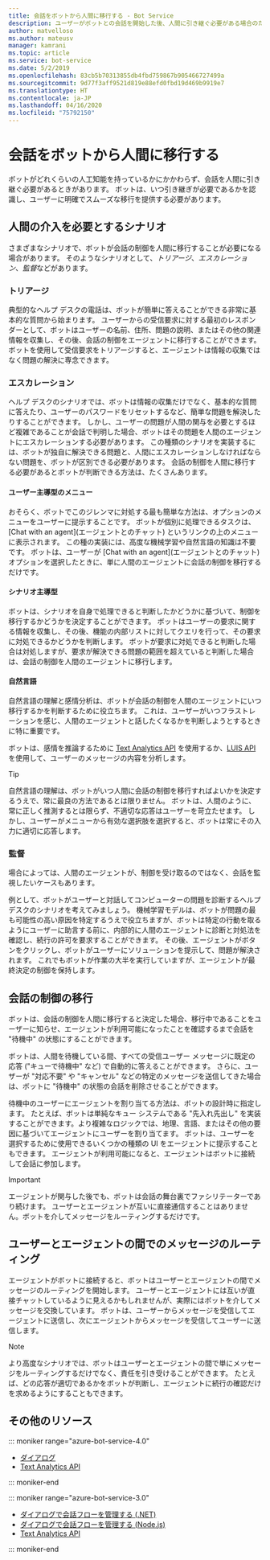 ```yaml
---
title: 会話をボットから人間に移行する - Bot Service
description: ユーザーがボットとの会話を開始した後、人間に引き継ぐ必要がある場合のための設計方法を説明します。
author: matvelloso
ms.author: mateusv
manager: kamrani
ms.topic: article
ms.service: bot-service
ms.date: 5/2/2019
ms.openlocfilehash: 83cb5b70313855db4fbd759867b905466727499a
ms.sourcegitcommit: 9d77f3aff9521d819e88efd0fbd19d469b9919e7
ms.translationtype: HT
ms.contentlocale: ja-JP
ms.lasthandoff: 04/16/2020
ms.locfileid: "75792150"
---
```

# <a name="transition-conversations-from-bot-to-human"></a>会話をボットから人間に移行する

ボットがどれくらいの人工知能を持っているかにかかわらず、会話を人間に引き継ぐ必要があるときがあります。 ボットは、いつ引き継ぎが必要であるかを認識し、ユーザーに明確でスムーズな移行を提供する必要があります。

## <a name="scenarios-that-require-human-involvement"></a>人間の介入を必要とするシナリオ

さまざまなシナリオで、ボットが会話の制御を人間に移行することが必要になる場合があります。 そのようなシナリオとして、*トリアージ*、*エスカレーション*、*監督*などがあります。 

### <a name="triage"></a>トリアージ

典型的なヘルプ デスクの電話は、ボットが簡単に答えることができる非常に基本的な質問から始まります。 ユーザーからの受信要求に対する最初のレスポンダーとして、ボットはユーザーの名前、住所、問題の説明、またはその他の関連情報を収集し、その後、会話の制御をエージェントに移行することができます。 ボットを使用して受信要求をトリアージすると、エージェントは情報の収集ではなく問題の解決に専念できます。

### <a name="escalation"></a>エスカレーション

ヘルプ デスクのシナリオでは、ボットは情報の収集だけでなく、基本的な質問に答えたり、ユーザーのパスワードをリセットするなど、簡単な問題を解決したりすることができます。 しかし、ユーザーの問題が人間の関与を必要とするほど複雑であることが会話で判明した場合、ボットはその問題を人間のエージェントにエスカレーションする必要があります。 この種類のシナリオを実装するには、ボットが独自に解決できる問題と、人間にエスカレーションしなければならない問題を、ボットが区別できる必要があります。 会話の制御を人間に移行する必要があるとボットが判断できる方法は、たくさんあります。 

#### <a name="user-driven-menus"></a>ユーザー主導型のメニュー

おそらく、ボットでこのジレンマに対処する最も簡単な方法は、オプションのメニューをユーザーに提示することです。 ボットが個別に処理できるタスクは、[Chat with an agent]\(エージェントとのチャット\) というリンクの上のメニューに表示されます。 この種の実装には、高度な機械学習や自然言語の知識は不要です。 ボットは、ユーザーが [Chat with an agent]\(エージェントとのチャット\) オプションを選択したときに、単に人間のエージェントに会話の制御を移行するだけです。 

#### <a name="scenario-driven"></a>シナリオ主導型

ボットは、シナリオを自身で処理できると判断したかどうかに基づいて、制御を移行するかどうかを決定することができます。 ボットはユーザーの要求に関する情報を収集し、その後、機能の内部リストに対してクエリを行って、その要求に対処できるかどうかを判断します。 ボットが要求に対処できると判断した場合は対処しますが、要求が解決できる問題の範囲を超えていると判断した場合は、会話の制御を人間のエージェントに移行します。

#### <a name="natural-language"></a>自然言語

自然言語の理解と感情分析は、ボットが会話の制御を人間のエージェントにいつ移行するかを判断するために役立ちます。 これは、ユーザーがいつフラストレーションを感じ、人間のエージェントと話したくなるかを判断しようとするときに特に重要です。 
 
ボットは、感情を推論するために <a href="https://www.microsoft.com/cognitive-services/text-analytics-api" target="blank">Text Analytics API</a> を使用するか、<a href="https://www.luis.ai" target="_blank">LUIS API</a> を使用して、ユーザーのメッセージの内容を分析します。 


> [!TIP]
> 自然言語の理解は、ボットがいつ人間に会話の制御を移行すればよいかを決定するうえで、常に最良の方法であるとは限りません。 ボットは、人間のように、常に正しく推測するとは限らず、不適切な応答はユーザーを苛立たせます。 しかし、ユーザーがメニューから有効な選択肢を選択すると、ボットは常にその入力に適切に応答します。 

### <a name="supervision"></a>監督

場合によっては、人間のエージェントが、制御を受け取るのではなく、会話を監視したいケースもあります。

例として、ボットがユーザーと対話してコンピューターの問題を診断するヘルプ デスクのシナリオを考えてみましょう。 機械学習モデルは、ボットが問題の最も可能性の高い原因を特定するうえで役立ちますが、ボットは特定の行動を取るようにユーザーに助言する前に、内部的に人間のエージェントに診断と対処法を確認し、続行の許可を要求することができます。 その後、エージェントがボタンをクリックし、ボットがユーザーにソリューションを提示して、問題が解決されます。 これでもボットが作業の大半を実行していますが、エージェントが最終決定の制御を保持します。 

## <a name="transitioning-control-of-the-conversation"></a>会話の制御の移行 

ボットは、会話の制御を人間に移行すると決定した場合、移行中であることをユーザーに知らせ、エージェントが利用可能になったことを確認するまで会話を "待機中" の状態にすることができます。 

ボットは、人間を待機している間、すべての受信ユーザー メッセージに既定の応答 ("キューで待機中" など) で自動的に答えることができます。 さらに、ユーザーが "対応不要" や "キャンセル" などの特定のメッセージを送信してきた場合は、ボットに "待機中" の状態の会話を削除させることができます。

待機中のユーザーにエージェントを割り当てる方法は、ボットの設計時に指定します。 たとえば、ボットは単純なキュー システムである "先入れ先出し" を実装することができます。より複雑なロジックでは、地理、言語、またはその他の要因に基づいてエージェントにユーザーを割り当てます。 ボットは、ユーザーを選択するために使用できるいくつかの種類の UI をエージェントに提示することもできます。 エージェントが利用可能になると、エージェントはボットに接続して会話に参加します。

> [!IMPORTANT]
> エージェントが関与した後でも、ボットは会話の舞台裏でファシリテーターであり続けます。 ユーザーとエージェントが互いに直接通信することはありません。ボットを介してメッセージをルーティングするだけです。 

## <a name="routing-messages-between-user-and-agent"></a>ユーザーとエージェントの間でのメッセージのルーティング

エージェントがボットに接続すると、ボットはユーザーとエージェントの間でメッセージのルーティングを開始します。 ユーザーとエージェントには互いが直接チャットしているように見えるかもしれませんが、実際にはボットを介してメッセージを交換しています。 ボットは、ユーザーからメッセージを受信してエージェントに送信し、次にエージェントからメッセージを受信してユーザーに送信します。 

> [!NOTE]
> より高度なシナリオでは、ボットはユーザーとエージェントの間で単にメッセージをルーティングするだけでなく、責任を引き受けることができます。 たとえば、どの応答が適切であるかをボットが判断し、エージェントに続行の確認だけを求めるようにすることもできます。

## <a name="additional-resources"></a>その他のリソース

::: moniker range="azure-bot-service-4.0"

- [ダイアログ](v4sdk/bot-builder-dialog-manage-conversation-flow.md)
- <a href="https://www.microsoft.com/cognitive-services/text-analytics-api" target="blank">Text Analytics API</a>

::: moniker-end

::: moniker range="azure-bot-service-3.0"

- [ダイアログで会話フローを管理する (.NET)](~/dotnet/bot-builder-dotnet-manage-conversation-flow.md)
- [ダイアログで会話フローを管理する (Node.js)](~/nodejs/bot-builder-nodejs-manage-conversation-flow.md)
- <a href="https://www.microsoft.com/cognitive-services/text-analytics-api" target="blank">Text Analytics API</a>


::: moniker-end

